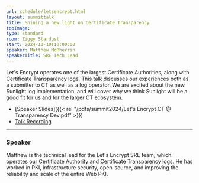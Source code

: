 ```yaml
---
url: schedule/letsencrypt.html
layout: summittalk
title: Shining a new light on Certificate Transparency
topImage:
type: standard
room: Ziggy Stardust
start: 2024-10-10T10:00:00
speaker: Matthew McPherrin
speakerTitle: SRE Tech Lead
---
```


<div class="font-google font-medium">

Let's Encrypt operates one of the largest Certificate Authorities, along with Certificate Transparency logs.  This talk discusses our experiences both as a submitter to CT as well as a log operator. We are excited about the new Sunlight log implementation, and will cover why we think Sunlight will be a good fit for us and for the larger CT ecosystem.

* [Speaker Slides]({{< rel "/pdfs/summit2024/Let's Encrypt CT @ Transparency Dev.pdf" >}})
* [Talk Recording](https://youtu.be/QZnz8pvsN_w?si=kZsrAYNHzenzKGVK)

---

### Speaker

Matthew is the technical lead for the Let's Encrypt SRE team, which operates our Certificate Authority and Certificate Transparency logs. He has worked in PKI, infrastructure security, open-source, and improving the reliability and scale of the entire Web PKI.

</div>